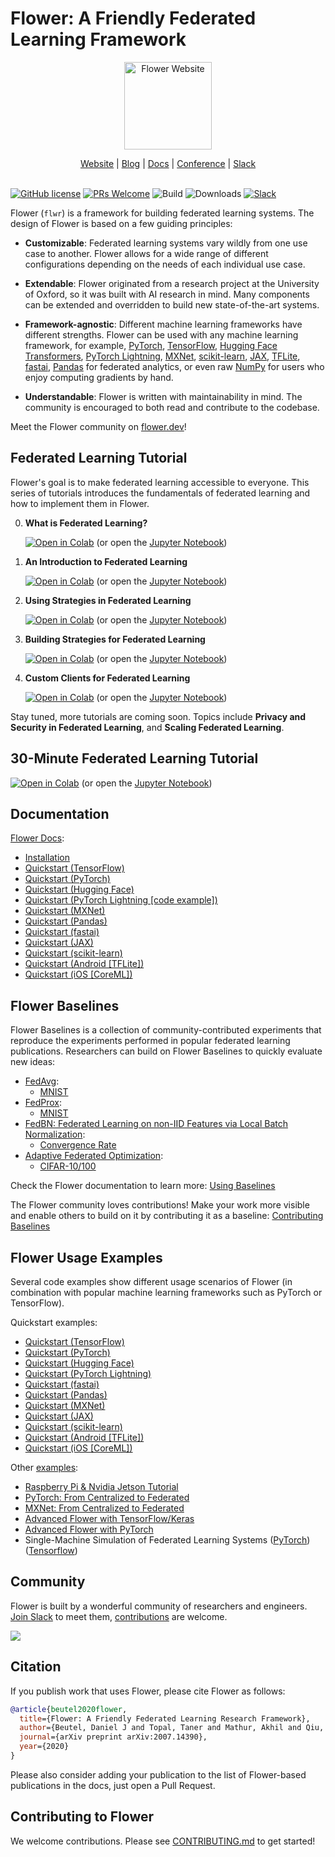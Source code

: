 # Flower: A Friendly Federated Learning Framework

<p align="center">
  <a href="https://flower.dev/">
    <img src="https://flower.dev/_next/image/?url=%2F_next%2Fstatic%2Fmedia%2Fflower_white_border.c2012e70.png&w=640&q=75" width="140px" alt="Flower Website" />
  </a>
</p>
<p align="center">
    <a href="https://flower.dev/">Website</a> |
    <a href="https://flower.dev/blog">Blog</a> |
    <a href="https://flower.dev/docs/">Docs</a> |
    <a href="https://flower.dev/conf/flower-summit-2022">Conference</a> |
    <a href="https://flower.dev/join-slack">Slack</a>
    <br /><br />
</p>

[![GitHub license](https://img.shields.io/github/license/adap/flower)](https://github.com/adap/flower/blob/main/LICENSE)
[![PRs Welcome](https://img.shields.io/badge/PRs-welcome-brightgreen.svg)](https://github.com/adap/flower/blob/main/CONTRIBUTING.md)
![Build](https://github.com/adap/flower/actions/workflows/framework.yml/badge.svg)
![Downloads](https://pepy.tech/badge/flwr)
[![Slack](https://img.shields.io/badge/Chat-Slack-red)](https://flower.dev/join-slack)

Flower (`flwr`) is a framework for building federated learning systems. The
design of Flower is based on a few guiding principles:

* **Customizable**: Federated learning systems vary wildly from one use case to
  another. Flower allows for a wide range of different configurations depending
  on the needs of each individual use case.

* **Extendable**: Flower originated from a research project at the University of
  Oxford, so it was built with AI research in mind. Many components can be
  extended and overridden to build new state-of-the-art systems.

* **Framework-agnostic**: Different machine learning frameworks have different
  strengths. Flower can be used with any machine learning framework, for
  example, [PyTorch](https://pytorch.org),
  [TensorFlow](https://tensorflow.org), [Hugging Face Transformers](https://huggingface.co/), [PyTorch Lightning](https://pytorchlightning.ai/), [MXNet](https://mxnet.apache.org/), [scikit-learn](https://scikit-learn.org/), [JAX](https://jax.readthedocs.io/), [TFLite](https://tensorflow.org/lite/), [fastai](https://www.fast.ai/), [Pandas](https://pandas.pydata.org/
) for federated analytics, or even raw [NumPy](https://numpy.org/)
  for users who enjoy computing gradients by hand.

* **Understandable**: Flower is written with maintainability in mind. The
  community is encouraged to both read and contribute to the codebase.

Meet the Flower community on [flower.dev](https://flower.dev)!

## Federated Learning Tutorial

Flower's goal is to make federated learning accessible to everyone. This series of tutorials introduces the fundamentals of federated learning and how to implement them in Flower.

0. **What is Federated Learning?**

   [![Open in Colab](https://colab.research.google.com/assets/colab-badge.svg)](https://colab.research.google.com/github/adap/flower/blob/main/doc/source/tutorial/Flower-0-What-is-FL.ipynb) (or open the [Jupyter Notebook](https://github.com/adap/flower/blob/main/doc/source/tutorial/Flower-0-What-is-FL.ipynb))

1. **An Introduction to Federated Learning**

   [![Open in Colab](https://colab.research.google.com/assets/colab-badge.svg)](https://colab.research.google.com/github/adap/flower/blob/main/doc/source/tutorial/Flower-1-Intro-to-FL-PyTorch.ipynb) (or open the [Jupyter Notebook](https://github.com/adap/flower/blob/main/doc/source/tutorial/Flower-1-Intro-to-FL-PyTorch.ipynb))

2. **Using Strategies in Federated Learning**

   [![Open in Colab](https://colab.research.google.com/assets/colab-badge.svg)](https://colab.research.google.com/github/adap/flower/blob/main/doc/source/tutorial/Flower-2-Strategies-in-FL-PyTorch.ipynb) (or open the [Jupyter Notebook](https://github.com/adap/flower/blob/main/doc/source/tutorial/Flower-2-Strategies-in-FL-PyTorch.ipynb))
   
3. **Building Strategies for Federated Learning**

   [![Open in Colab](https://colab.research.google.com/assets/colab-badge.svg)](https://colab.research.google.com/github/adap/flower/blob/main/doc/source/tutorial/Flower-3-Building-a-Strategy-PyTorch.ipynb) (or open the [Jupyter Notebook](https://github.com/adap/flower/blob/main/doc/source/tutorial/Flower-3-Building-a-Strategy-PyTorch.ipynb))
   
4. **Custom Clients for Federated Learning**

   [![Open in Colab](https://colab.research.google.com/assets/colab-badge.svg)](https://colab.research.google.com/github/adap/flower/blob/main/doc/source/tutorial/Flower-4-Client-and-NumPyClient-PyTorch.ipynb) (or open the [Jupyter Notebook](https://github.com/adap/flower/blob/main/doc/source/tutorial/Flower-4-Client-and-NumPyClient-PyTorch.ipynb))

Stay tuned, more tutorials are coming soon. Topics include **Privacy and Security in Federated Learning**, and **Scaling Federated Learning**.

## 30-Minute Federated Learning Tutorial

[![Open in Colab](https://colab.research.google.com/assets/colab-badge.svg)](https://colab.research.google.com/github/adap/flower/blob/main/examples/simulation_pytorch_colab/tutorial.ipynb) (or open the [Jupyter Notebook](https://github.com/adap/flower/blob/main/examples/simulation_pytorch_colab/tutorial.ipynb))


## Documentation

[Flower Docs](https://flower.dev/docs):
* [Installation](https://flower.dev/docs/framework/installation.html)
* [Quickstart (TensorFlow)](https://flower.dev/framework/docs/quickstart-tensorflow.html)
* [Quickstart (PyTorch)](https://flower.dev/docs/framework/quickstart-pytorch.html)
* [Quickstart (Hugging Face)](https://flower.dev/docs/framework/quickstart-huggingface.html)
* [Quickstart (PyTorch Lightning [code example])](https://flower.dev/docs/framework/quickstart-pytorch-lightning.html)
* [Quickstart (MXNet)](https://flower.dev/docs/framework/example-mxnet-walk-through.html)
* [Quickstart (Pandas)](https://flower.dev/docs/framework/quickstart-pandas.html)
* [Quickstart (fastai)](https://flower.dev/docs/framework/quickstart-fastai.html)
* [Quickstart (JAX)](https://flower.dev/docs/framework/quickstart-jax.html)
* [Quickstart (scikit-learn)](https://flower.dev/docs/framework/quickstart-scikitlearn.html)
* [Quickstart (Android [TFLite])](https://flower.dev/docs/framework/quickstart-android.html)
* [Quickstart (iOS [CoreML])](https://flower.dev/docs/framework/quickstart-ios.html)

## Flower Baselines

Flower Baselines is a collection of community-contributed experiments that reproduce the experiments performed in popular federated learning publications. Researchers can build on Flower Baselines to quickly evaluate new ideas:

* [FedAvg](https://arxiv.org/abs/1602.05629):
  * [MNIST](https://github.com/adap/flower/tree/main/baselines/flwr_baselines/flwr_baselines/publications/fedavg_mnist)
* [FedProx](https://arxiv.org/abs/1812.06127):
  * [MNIST](https://github.com/adap/flower/tree/main/baselines/fedprox/)
* [FedBN: Federated Learning on non-IID Features via Local Batch Normalization](https://arxiv.org/abs/2102.07623):
  * [Convergence Rate](https://github.com/adap/flower/tree/main/baselines/flwr_baselines/flwr_baselines/publications/fedbn/convergence_rate)
* [Adaptive Federated Optimization](https://arxiv.org/abs/2003.00295):
  * [CIFAR-10/100](https://github.com/adap/flower/tree/main/baselines/flwr_baselines/flwr_baselines/publications/adaptive_federated_optimization)

Check the Flower documentation to learn more: [Using Baselines](https://flower.dev/docs/baselines/using-baselines.html)

The Flower community loves contributions! Make your work more visible and enable others to build on it by contributing it as a baseline: [Contributing Baselines](https://flower.dev/docs/baselines/contributing-baselines.html)

## Flower Usage Examples

Several code examples show different usage scenarios of Flower (in combination with popular machine learning frameworks such as PyTorch or TensorFlow).

Quickstart examples:

* [Quickstart (TensorFlow)](https://github.com/adap/flower/tree/main/examples/quickstart-tensorflow)
* [Quickstart (PyTorch)](https://github.com/adap/flower/tree/main/examples/quickstart-pytorch)
* [Quickstart (Hugging Face)](https://github.com/adap/flower/tree/main/examples/quickstart-huggingface)
* [Quickstart (PyTorch Lightning)](https://github.com/adap/flower/tree/main/examples/quickstart-pytorch_lightning)
* [Quickstart (fastai)](https://github.com/adap/flower/tree/main/examples/quickstart-fastai)
* [Quickstart (Pandas)](https://github.com/adap/flower/tree/main/examples/quickstart-pandas)
* [Quickstart (MXNet)](https://github.com/adap/flower/tree/main/examples/quickstart-mxnet)
* [Quickstart (JAX)](https://github.com/adap/flower/tree/main/examples/quickstart-jax)
* [Quickstart (scikit-learn)](https://github.com/adap/flower/tree/main/examples/sklearn-logreg-mnist)
* [Quickstart (Android [TFLite])](https://github.com/adap/flower/tree/main/examples/android)
* [Quickstart (iOS [CoreML])](https://github.com/adap/flower/tree/main/examples/ios)

Other [examples](https://github.com/adap/flower/tree/main/examples):

* [Raspberry Pi & Nvidia Jetson Tutorial](https://github.com/adap/flower/tree/main/examples/embedded-devices)
* [PyTorch: From Centralized to Federated](https://github.com/adap/flower/tree/main/examples/pytorch-from-centralized-to-federated)
* [MXNet: From Centralized to Federated](https://github.com/adap/flower/tree/main/examples/mxnet-from-centralized-to-federated)
* [Advanced Flower with TensorFlow/Keras](https://github.com/adap/flower/tree/main/examples/advanced-tensorflow)
* [Advanced Flower with PyTorch](https://github.com/adap/flower/tree/main/examples/advanced-pytorch)
* Single-Machine Simulation of Federated Learning Systems ([PyTorch](https://github.com/adap/flower/tree/main/examples/simulation_pytorch)) ([Tensorflow](https://github.com/adap/flower/tree/main/examples/simulation_tensorflow))

## Community

Flower is built by a wonderful community of researchers and engineers. [Join Slack](https://flower.dev/join-slack) to meet them, [contributions](#contributing-to-flower) are welcome.

<a href="https://github.com/adap/flower/graphs/contributors">
  <img src="https://contrib.rocks/image?repo=adap/flower" />
</a>

## Citation

If you publish work that uses Flower, please cite Flower as follows: 

```bibtex
@article{beutel2020flower,
  title={Flower: A Friendly Federated Learning Research Framework},
  author={Beutel, Daniel J and Topal, Taner and Mathur, Akhil and Qiu, Xinchi and Fernandez-Marques, Javier and Gao, Yan and Sani, Lorenzo and Kwing, Hei Li and Parcollet, Titouan and Gusmão, Pedro PB de and Lane, Nicholas D}, 
  journal={arXiv preprint arXiv:2007.14390},
  year={2020}
}
```

Please also consider adding your publication to the list of Flower-based publications in the docs, just open a Pull Request.

## Contributing to Flower

We welcome contributions. Please see [CONTRIBUTING.md](CONTRIBUTING.md) to get started!
